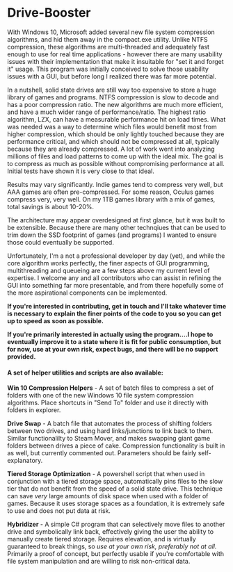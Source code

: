 # Drive-Booster
With Windows 10, Microsoft added several new file system compression algorithms, and hid them away in the compact.exe utility. Unlike NTFS compression, these algorithms are multi-threaded and adequately fast enough to use for real time applications - however there are many usability issues with their implementation that make it insuitable for "set it and forget it" usage. This program was initially conceived to solve those usability issues with a GUI, but before long I realized there was far more potential.

In a nutshell, solid state drives are still way too expensive to store a huge library of games and programs. NTFS compression is slow to decode and has a poor compression ratio. The new algorithms are much more efficient, and have a much wider range of performance/ratio. The highest ratio algorithm, LZX, can have a measurable performance hit on load times. What was needed was a way to determine which files would benefit most from higher compression, which should be only lightly touched because they are performance critical, and which should not be compressed at all, typically because they are already compressed. A lot of work went into analyzing millions of files and load patterns to come up with the ideal mix. The goal is to compress as much as possible without compromising performance at all. Initial tests have shown it is very close to that ideal.  

Results may vary significantly. Indie games tend to compress very well, but AAA games are often pre-compressed. For some reason, Oculus games compress very, very well. On my 1TB games library with a mix of games, total savings is about 10-20%. 

The architecture may appear overdesigned at first glance, but it was built to be extensible. Because there are many other technqiues that can be used to trim down the SSD footprint of games (and programs) I wanted to ensure those could eventually be supported. 

Unfortunately, I'm a not a professional developer by day (yet), and while the core algorithm works perfectly, the finer aspects of GUI programming, multithreading and queueing are a few steps above my current level of expertise. I welcome any and all contributors who can assist in refining the GUI into something far more presentable, and from there hopefully some of the more aspirational components can be implemented.    

**If you're interested in contributing, get in touch and I'll take whatever time is necessary to explain the finer points of the code to you so you can get up to speed as soon as possible.**

**If you're primarily interested in actually using the program....I hope to eventually improve it to a state where it is fit for public consumption, but for now, use at your own risk, expect bugs, and there will be no support provided.** 




#### A set of helper utilities and scripts are also available:

**Win 10 Compression Helpers** - A set of batch files to compress a set of folders with one of the new Windows 10 file system compression algorithms. Place shortcuts in "Send To" folder and use it directly with folders in explorer.

**Drive Swap** - A batch file that automates the process of shifting folders between two drives, and using hard links/junctions to link back to them. Similar functionalilty to Steam Mover, and makes swapping giant game folders between drives a piece of cake. Compression functionality is built in as well, but currently commented out. Parameters should be fairly self-explanatory.

**Tiered Storage Optimization** - A powershell script that when used in conjunction with a tiered storage space, automatically pins files to the slow tier that do not benefit from the speed of a solid state drive. This technique can save *very* large amounts of disk space when used with a folder of games. Because it uses storage spaces as a foundation, it is extremely safe to use and does not put data at risk.

**Hybridizer** - A simple C# program that can selectively move files to another drive and symbolically link back, effectively giving the user the ability to manually create tiered storage. Requires elevation, and is virtually guaranteed to break things, so *use at your own risk, preferably not at all.* Primarily a proof of concept, but perfectly usable if you're comfortable with file system manipulation and are willing to risk non-critical data.

